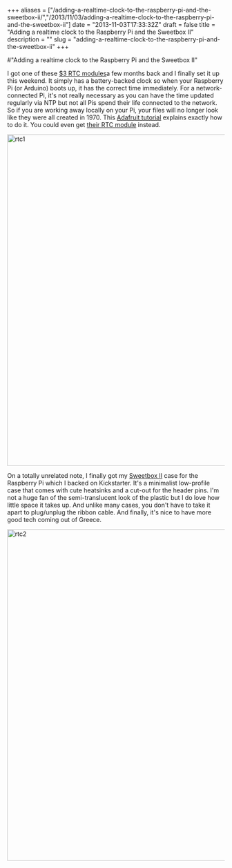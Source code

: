 +++
aliases = ["/adding-a-realtime-clock-to-the-raspberry-pi-and-the-sweetbox-ii/","/2013/11/03/adding-a-realtime-clock-to-the-raspberry-pi-and-the-sweetbox-ii"]
date = "2013-11-03T17:33:32Z"
draft = false
title = "Adding a realtime clock to the Raspberry Pi and the Sweetbox II"
description = ""
slug = "adding-a-realtime-clock-to-the-raspberry-pi-and-the-sweetbox-ii"
+++

#"Adding a realtime clock to the Raspberry Pi and the Sweetbox II"

I got one of these <a href="http://dx.com/p/meeeno-ds1307-real-time-clock-brick-module-for-arduino-yellow-works-with-official-arduino-boards-213941">$3 RTC modules</a>a few months back and I finally set it up this weekend. It simply has a battery-backed clock so when your Raspberry Pi (or Arduino) boots up, it has the correct time immediately. For a network-connected Pi, it's not really necessary as you can have the time updated regularly via NTP but not all Pis spend their life connected to the network. So if you are working away locally on your Pi, your files will no longer look like they were all created in 1970. This <a href="http://learn.adafruit.com/adding-a-real-time-clock-to-raspberry-pi/overview">Adafruit tutorial</a> explains exactly how to do it. You could even get <a href="http://www.adafruit.com/products/264">their RTC module</a> instead.

<a href="https://s3-eu-west-1.amazonaws.com/conoroneill.net/wp-content/uploads/2013/11/rtc1.jpg"><img class="aligncenter size-full wp-image-1199" alt="rtc1" src="https://s3-eu-west-1.amazonaws.com/conoroneill.net/wp-content/uploads/2013/11/rtc1.jpg" width="1024" height="768" /></a>

On a totally unrelated note, I finally got my <a href="http://www.kickstarter.com/projects/677951563/sweetbox-ii-the-perfect-case-for-your-raspberry-pi/">Sweetbox II</a> case for the Raspberry Pi which I backed on Kickstarter. It's a minimalist low-profile case that comes with cute heatsinks and a cut-out for the header pins. I'm not a huge fan of the semi-translucent look of the plastic but I do love how little space it takes up. And unlike many cases, you don't have to take it apart to plug/unplug the ribbon cable. And finally, it's nice to have more good tech coming out of Greece.

<a href="https://s3-eu-west-1.amazonaws.com/conoroneill.net/wp-content/uploads/2013/11/rtc2.jpg"><img class="aligncenter size-full wp-image-1200" alt="rtc2" src="https://s3-eu-west-1.amazonaws.com/conoroneill.net/wp-content/uploads/2013/11/rtc2.jpg" width="1024" height="768" /></a>